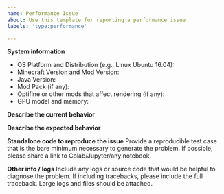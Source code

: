 ```yaml
---
name: Performance Issue
about: Use this template for reporting a performance issue
labels: 'type:performance'

---
```



**System information**

- OS Platform and Distribution (e.g., Linux Ubuntu 16.04):
- Minecraft Version and Mod Version:
- Java Version:
- Mod Pack (if any):
- Optifine or other mods that affect rendering (if any):
- GPU model and memory:

**Describe the current behavior**

**Describe the expected behavior**

**Standalone code to reproduce the issue**
Provide a reproducible test case that is the bare minimum necessary to generate
the problem. If possible, please share a link to Colab/Jupyter/any notebook.

**Other info / logs** Include any logs or source code that would be helpful to
diagnose the problem. If including tracebacks, please include the full
traceback. Large logs and files should be attached.
